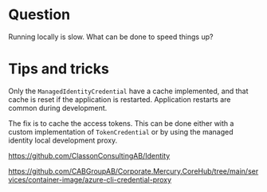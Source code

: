 # Question

Running locally is slow. What can be done to speed things up?

# Tips and tricks

Only the `ManagedIdentityCredential` have a cache implemented, and that cache is reset if the application is restarted. Application restarts are common during development.

The fix is to cache the access tokens. This can be done either with a custom implementation of `TokenCredential` or by using the managed identity local development proxy.

https://github.com/ClassonConsultingAB/Identity

https://github.com/CABGroupAB/Corporate.Mercury.CoreHub/tree/main/services/container-image/azure-cli-credential-proxy
